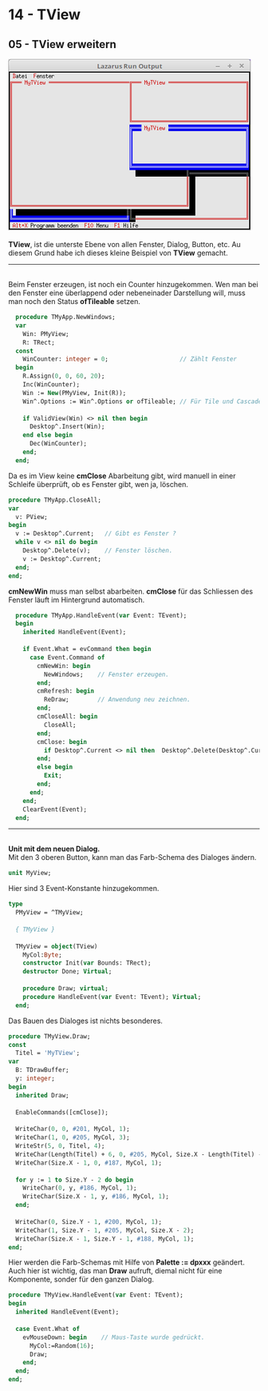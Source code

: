 # 14 - TView
## 05 - TView erweitern

<img src="image.png" alt="Selfhtml"><br><br>
<b>TView</b>, ist die unterste Ebene von allen Fenster, Dialog, Button, etc.
Au diesem Grund habe ich dieses kleine Beispiel von <b>TView</b> gemacht.
<hr><br>
Beim Fenster erzeugen, ist noch ein Counter hinzugekommen.
Wen man bei den Fenster eine überlappend oder nebeneinader Darstellung will, muss man noch den Status <b>ofTileable</b> setzen.

```pascal
  procedure TMyApp.NewWindows;
  var
    Win: PMyView;
    R: TRect;
  const
    WinCounter: integer = 0;                    // Zählt Fenster
  begin
    R.Assign(0, 0, 60, 20);
    Inc(WinCounter);
    Win := New(PMyView, Init(R));
    Win^.Options := Win^.Options or ofTileable; // Für Tile und Cascade

    if ValidView(Win) <> nil then begin
      Desktop^.Insert(Win);
    end else begin
      Dec(WinCounter);
    end;
  end;
```

Da es im View keine <b>cmClose</b> Abarbeitung gibt, wird manuell in einer Schleife überprüft, ob es Fenster gibt, wen ja, löschen.

```pascal
procedure TMyApp.CloseAll;
var
  v: PView;
begin
  v := Desktop^.Current;   // Gibt es Fenster ?
  while v <> nil do begin
    Desktop^.Delete(v);    // Fenster löschen.
    v := Desktop^.Current;
  end;
end;
```

<b>cmNewWin</b> muss man selbst abarbeiten. <b>cmClose</b> für das Schliessen des Fenster läuft im Hintergrund automatisch.

```pascal
  procedure TMyApp.HandleEvent(var Event: TEvent);
  begin
    inherited HandleEvent(Event);

    if Event.What = evCommand then begin
      case Event.Command of
        cmNewWin: begin
          NewWindows;    // Fenster erzeugen.
        end;
        cmRefresh: begin
          ReDraw;        // Anwendung neu zeichnen.
        end;
        cmCloseAll: begin
          CloseAll;
        end;
        cmClose: begin
          if Desktop^.Current <> nil then  Desktop^.Delete(Desktop^.Current);
        end;
        else begin
          Exit;
        end;
      end;
    end;
    ClearEvent(Event);
  end;
```

<hr><br>
<b>Unit mit dem neuen Dialog.</b>
<br>
Mit den 3 oberen Button, kann man das Farb-Schema des Dialoges ändern.

```pascal
unit MyView;

```

Hier sind 3 Event-Konstante hinzugekommen.

```pascal
type
  PMyView = ^TMyView;

  { TMyView }

  TMyView = object(TView)
    MyCol:Byte;
    constructor Init(var Bounds: TRect);
    destructor Done; Virtual;

    procedure Draw; virtual;
    procedure HandleEvent(var Event: TEvent); Virtual;
  end;

```

Das Bauen des Dialoges ist nichts besonderes.

```pascal
procedure TMyView.Draw;
const
  Titel = 'MyTView';
var
  B: TDrawBuffer;
  y: integer;
begin
  inherited Draw;

  EnableCommands([cmClose]);

  WriteChar(0, 0, #201, MyCol, 1);
  WriteChar(1, 0, #205, MyCol, 3);
  WriteStr(5, 0, Titel, 4);
  WriteChar(Length(Titel) + 6, 0, #205, MyCol, Size.X - Length(Titel) - 7);
  WriteChar(Size.X - 1, 0, #187, MyCol, 1);

  for y := 1 to Size.Y - 2 do begin
    WriteChar(0, y, #186, MyCol, 1);
    WriteChar(Size.X - 1, y, #186, MyCol, 1);
  end;

  WriteChar(0, Size.Y - 1, #200, MyCol, 1);
  WriteChar(1, Size.Y - 1, #205, MyCol, Size.X - 2);
  WriteChar(Size.X - 1, Size.Y - 1, #188, MyCol, 1);
end;

```

Hier werden die Farb-Schemas mit Hilfe von <b>Palette := dpxxx</b> geändert.
Auch hier ist wichtig, das man <b>Draw</b> aufruft, diemal nicht für eine Komponente, sonder für den ganzen Dialog.

```pascal
procedure TMyView.HandleEvent(var Event: TEvent);
begin
  inherited HandleEvent(Event);

  case Event.What of
    evMouseDown: begin    // Maus-Taste wurde gedrückt.
      MyCol:=Random(16);
      Draw;
    end;
  end;
end;

```


